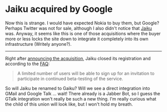 # Jaiku acquired by Google

Now this is strange. I would have expected Nokia to buy them, but Google? Perhaps Twitter was not for sale, although I also didn't notice that [Jaiku](http://www.jaiku.com) was. Anyway, it seems like this is one of those acquisitions where the buyer more or less locks the site down to integrate it completely into its own infrastructure (Writely anyone?). 

-------------------------------

Right after [announcing the acquisition](http://www.jaiku.com/blog/2007/10/09/were-joining-google/), Jaiku closed its registration and according to the [FAQ](http://jaiku.com/help/google):

> A limited number of users will be able to sign up for an invitation to participate in continued beta-testing of the service. 

So will Jaiku be renamed to Gaiku? Will we see a direct integration into GMail and Google Talk ... wait! There already is a Jabber Bot, so I guess the GTalk integration won't really be such a new thing. I'm really curious what the child of this union will look like, but I won't hold my breath.